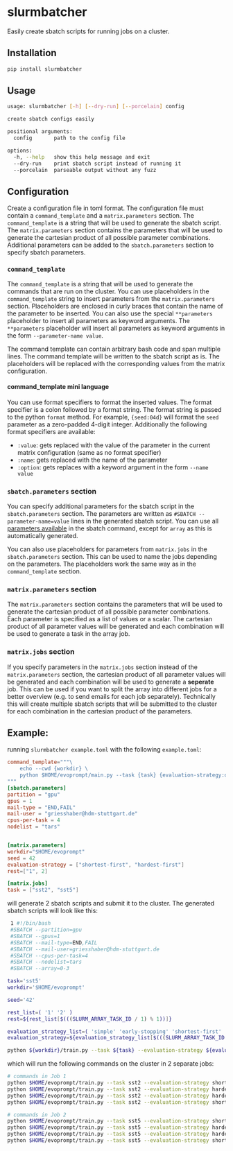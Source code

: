 # slurmbatcher

Easily create sbatch scripts for running jobs on a cluster.

## Installation

```bash
pip install slurmbatcher
```

## Usage

```bash
usage: slurmbatcher [-h] [--dry-run] [--porcelain] config

create sbatch configs easily

positional arguments:
  config       path to the config file

options:
  -h, --help   show this help message and exit
  --dry-run    print sbatch script instead of running it
  --porcelain  parseable output without any fuzz
```

## Configuration
Create a configuration file in toml format. The configuration file must contain a `command_template` and a `matrix.parameters` section. The `command_template` is a string that will be used to generate the sbatch script. The `matrix.parameters` section contains the parameters that will be used to generate the cartesian product of all possible parameter combinations.
Additional parameters can be added to the `sbatch.parameters` section to specify sbatch parameters.

### `command_template`
The `command_template` is a string that will be used to generate the commands that are run on the cluster.
You can use placeholders in the `command_template` string to insert parameters from the `matrix.parameters` section. Placeholders are enclosed in curly braces that contain the name of the parameter to be inserted. You can also use the special `**parameters` placeholder to insert all parameters as keyword arguments. The `**parameters` placeholder will insert all parameters as keyword arguments in the form `--parameter-name value`.

The command template can contain arbitrary bash code and span multiple lines. The command template will be written to the sbatch script as is. The placeholders will be replaced with the corresponding values from the matrix configuration.

#### command_template mini language
You can use format specifiers to format the inserted values. The format specifier is a colon followed by a format string. The format string is passed to the python `format` method. For example, `{seed:04d}` will format the `seed` parameter as a zero-padded 4-digit integer. Additionally the following format specifiers are available:
- `:value`: gets replaced with the value of the parameter in the current matrix configuration (same as no format specifier)
- `:name`: gets replaced with the name of the parameter
- `:option`: gets replaces with a keyword argument in the form `--name value`

### `sbatch.parameters` section
You can specify additional parameters for the sbatch script in the `sbatch.parameters` section. The parameters are written as `#SBATCH --parameter-name=value` lines in the generated sbatch script. You can use all [parameters available](https://slurm.schedmd.com/sbatch.html) in the sbatch command, except for `array` as this is automatically generated.

You can also use placeholders for parameters from `matrix.jobs` in the `sbatch.parameters` section. This can be used to name the jobs depending on the parameters. The placeholders work the same way as in the `command_template` section.

### `matrix.parameters` section
The `matrix.parameters` section contains the parameters that will be used to generate the cartesian product of all possible parameter combinations. Each parameter is specified as a list of values or a scalar. The cartesian product of all parameter values will be generated and each combination will be used to generate a task in the array job.

### `matrix.jobs` section
If you specify parameters in the `matrix.jobs` section instead of the `matrix.parameters` section, the cartesian product of all parameter values will be generated and each combination will be used to generate a **seperate** job. This can be used if you want to split the array into different jobs for a better overview (e.g. to send emails for each job separately). Technically this will create multiple sbatch scripts that will be submitted to the cluster for each combination in the cartesian product of the parameters.

## Example:

running `slurmbatcher example.toml` with the following `example.toml`:

```toml
command_template="""\
    echo --cwd {workdir} \
    python $HOME/evoprompt/main.py --task {task} {evaluation-strategy:option} --{seed:name} {seed} {**parameters}\
"""
[sbatch.parameters]
partition = "gpu"
gpus = 1
mail-type = "END,FAIL"
mail-user = "griesshaber@hdm-stuttgart.de"
cpus-per-task = 4
nodelist = "tars"


[matrix.parameters]
workdir="$HOME/evoprompt"
seed = 42
evaluation-strategy = ["shortest-first", "hardest-first"]
rest=["1", 2]

[matrix.jobs]
task = ["sst2", "sst5"]
```

will generate 2 sbatch scripts and submit it to the cluster. The generated sbatch scripts will look like this:

```bash
 1 #!/bin/bash
 #SBATCH --partition=gpu
 #SBATCH --gpus=1
 #SBATCH --mail-type=END,FAIL
 #SBATCH --mail-user=griesshaber@hdm-stuttgart.de
 #SBATCH --cpus-per-task=4
 #SBATCH --nodelist=tars
 #SBATCH --array=0-3

task='sst5'
workdir='$HOME/evoprompt'

seed='42'

rest_list=( '1' '2' )
rest=${rest_list[$(((SLURM_ARRAY_TASK_ID / 1) % 1))]}

evaluation_strategy_list=( 'simple' 'early-stopping' 'shortest-first' 'hardest-first' )
evaluation_strategy=${evaluation_strategy_list[$(((SLURM_ARRAY_TASK_ID / 2) % 2))]}

python ${workdir}/train.py --task ${task} --evaluation-strategy ${evaluation_strategy} --seed ${seed} --rest=${rest}```
```
which will run the following commands on the cluster in 2 separate jobs:

```bash
# commands in Job 1
python $HOME/evoprompt/train.py --task sst2 --evaluation-strategy shortest-first --seed 42 --rest=2
python $HOME/evoprompt/train.py --task sst2 --evaluation-strategy hardest-first --seed 42 --rest=1
python $HOME/evoprompt/train.py --task sst2 --evaluation-strategy hardest-first --seed 42 --rest=2
python $HOME/evoprompt/train.py --task sst2 --evaluation-strategy shortest-first --seed 42 --rest=1

# commands in Job 2
python $HOME/evoprompt/train.py --task sst5 --evaluation-strategy shortest-first --seed 42 --rest=2
python $HOME/evoprompt/train.py --task sst5 --evaluation-strategy hardest-first --seed 42 --rest=1
python $HOME/evoprompt/train.py --task sst5 --evaluation-strategy hardest-first --seed 42 --rest=2
python $HOME/evoprompt/train.py --task sst5 --evaluation-strategy shortest-first --seed 42 --rest=1
```
